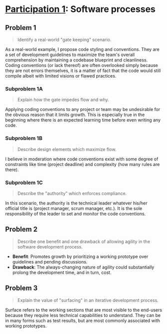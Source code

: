 # [Participation 1](https://github.com/hendraanggrian/IIT-CS487/blob/assets/lect2.pdf): Software processes

## Problem 1

> Identify a real-world "gate keeping" scenario.

As a real-world example, I propose code styling and conventions. They are a set
of development guidelines to maximize the team's overall comprehension by
maintaining a codebase blueprint and cleanliness. Coding conventions (or lack
thereof) are often overlooked simply because they are not errors themselves, it
is a matter of fact that the code would still compile albeit with limited
visions or flawed practices.

### Subproblem 1A

> Explain how the gate impedes flow and why.

Applying coding conventions to any project or team may be undesirable for the
obvious reason that it limits growth. This is especially true in the beginning
where there is an expected learning time before even writing any code.

### Subproblem 1B

> Describe design elements which maximize flow.

I believe in moderation where code conventions exist with some degree of
constraints like time (project deadline) and complexity (how many rules are
there).

### Subproblem 1C

> Describe the "authority" which enforces compliance.

In this scenario, the authority is the technical leader whatever his/her
official title is (project manager, scrum manager, etc.). It is the sole
responsibility of the leader to set and monitor the code conventions.

## Problem 2

> Describe one benefit and one drawback of allowing agility in the software
  development process.

- **Benefit**: Promotes growth by prioritizing a working prototype over
  guidelines and pending discussions.
- **Drawback**: The always-changing nature of agility could substantially
  prolong the development time, and in turn, cost.

## Problem 3

> Explain the value of "surfacing" in an iterative development process.

Surface refers to the working sections that are most visible to the end-users
because they require less technical capabilities to understand. They can be in
many forms such as test results, but are most commonly associated with working
prototypes.
